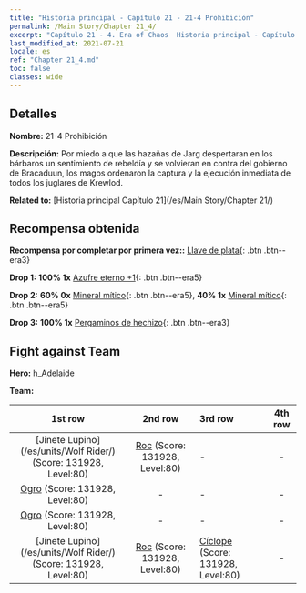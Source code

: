 ```yaml
---
title: "Historia principal - Capítulo 21 - 21-4 Prohibición"
permalink: /Main Story/Chapter 21_4/
excerpt: "Capítulo 21 - 4. Era of Chaos  Historia principal - Capítulo 21_4. 21-4 Prohibición"
last_modified_at: 2021-07-21
locale: es
ref: "Chapter 21_4.md"
toc: false
classes: wide
---
```


## Detalles

 **Nombre:** 21-4 Prohibición

 **Descripción:** Por miedo a que las hazañas de Jarg despertaran en los bárbaros un sentimiento de rebeldía y se volvieran en contra del gobierno de Bracaduun, los magos ordenaron la captura y la ejecución inmediata de todos los juglares de Krewlod.

 **Related to:** [Historia principal Capítulo 21](/es/Main Story/Chapter 21/)

## Recompensa obtenida

 **Recompensa por completar por primera vez::** [Llave de plata](/ItemsES/con_693/){: .btn .btn--era3}

 **Drop 1:** **100% 1x** [Azufre eterno +1](/ItemsES/mat_71/){: .btn .btn--era5}

 **Drop 2:** **60% 0x** [Mineral mítico](/ItemsES/mat_61/){: .btn .btn--era5}, **40% 1x** [Mineral mítico](/ItemsES/mat_61/){: .btn .btn--era5}

 **Drop 3:** **100% 1x** [Pergaminos de hechizo](/ItemsES/con_694/){: .btn .btn--era3}


## Fight against Team
 **Hero:** h_Adelaide

 **Team:**


  | 1st row | 2nd row | 3rd row | 4th row |
  |:----:|:----:|:----|:----:|
  | [Jinete Lupino](/es/units/Wolf Rider/) (Score: 131928, Level:80)  | [Roc](/es/units/Roc/) (Score: 131928, Level:80)  | - | - |
  | [Ogro](/es/units/Ogre/) (Score: 131928, Level:80)  | - | - | - |
  | [Ogro](/es/units/Ogre/) (Score: 131928, Level:80)  | - | - | - |
  | [Jinete Lupino](/es/units/Wolf Rider/) (Score: 131928, Level:80)  | [Roc](/es/units/Roc/) (Score: 131928, Level:80)  | [Cíclope](/es/units/Cyclops/) (Score: 131928, Level:80)  | - |


